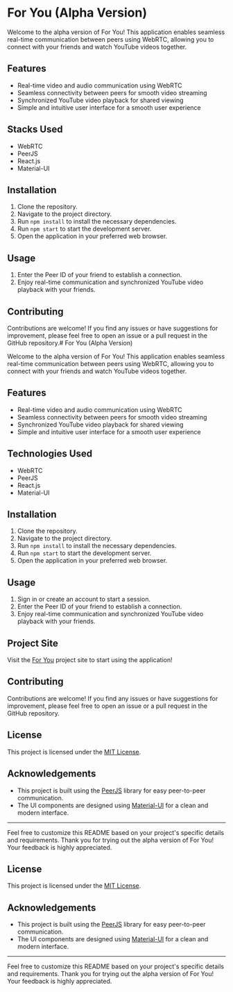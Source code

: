 # For You (Alpha Version)

Welcome to the alpha version of For You! This application enables seamless real-time communication between peers using WebRTC, allowing you to connect with your friends and watch YouTube videos together.

## Features

- Real-time video and audio communication using WebRTC
- Seamless connectivity between peers for smooth video streaming
- Synchronized YouTube video playback for shared viewing
- Simple and intuitive user interface for a smooth user experience

## Stacks Used

- WebRTC
- PeerJS
- React.js
- Material-UI

## Installation

1. Clone the repository.
2. Navigate to the project directory.
3. Run `npm install` to install the necessary dependencies.
4. Run `npm start` to start the development server.
5. Open the application in your preferred web browser.

## Usage

1. Enter the Peer ID of your friend to establish a connection.
2. Enjoy real-time communication and synchronized YouTube video playback with your friends.

## Contributing

Contributions are welcome! If you find any issues or have suggestions for improvement, please feel free to open an issue or a pull request in the GitHub repository.# For You (Alpha Version)

Welcome to the alpha version of For You! This application enables seamless real-time communication between peers using WebRTC, allowing you to connect with your friends and watch YouTube videos together.

## Features

- Real-time video and audio communication using WebRTC
- Seamless connectivity between peers for smooth video streaming
- Synchronized YouTube video playback for shared viewing
- Simple and intuitive user interface for a smooth user experience

## Technologies Used

- WebRTC
- PeerJS
- React.js
- Material-UI

## Installation

1. Clone the repository.
2. Navigate to the project directory.
3. Run `npm install` to install the necessary dependencies.
4. Run `npm start` to start the development server.
5. Open the application in your preferred web browser.

## Usage

1. Sign in or create an account to start a session.
2. Enter the Peer ID of your friend to establish a connection.
3. Enjoy real-time communication and synchronized YouTube video playback with your friends.

## Project Site

Visit the [For You](https://for-you-khaki.vercel.app/) project site to start using the application!

## Contributing

Contributions are welcome! If you find any issues or have suggestions for improvement, please feel free to open an issue or a pull request in the GitHub repository.

## License

This project is licensed under the [MIT License](https://opensource.org/licenses/MIT).

## Acknowledgements

- This project is built using the [PeerJS](https://peerjs.com/) library for easy peer-to-peer communication.
- The UI components are designed using [Material-UI](https://material-ui.com/) for a clean and modern interface.

---

Feel free to customize this README based on your project's specific details and requirements. Thank you for trying out the alpha version of For You! Your feedback is highly appreciated.



## License

This project is licensed under the [MIT License](https://opensource.org/licenses/MIT).

## Acknowledgements

- This project is built using the [PeerJS](https://peerjs.com/) library for easy peer-to-peer communication.
- The UI components are designed using [Material-UI](https://material-ui.com/) for a clean and modern interface.

---

Feel free to customize this README based on your project's specific details and requirements. Thank you for trying out the alpha version of For You! Your feedback is highly appreciated.

